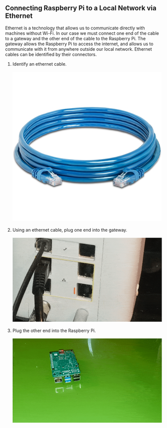 ## Connecting Raspberry Pi to a Local Network via Ethernet
Ethernet is a technology that allows us to communicate directly with machines without Wi-Fi. In our case we must connect one end of the cable to a gateway and the other end of the cable to the  Raspberry Pi. The gateway allows the Raspberry Pi to access the internet, and allows us to communicate with it from anywhere outside our local network. Ethernet cables can be identified by their connectors.
1. Identify an ethernet cable.
<br></br>
![](../../media/diagrams/weather_station_ethernet_blank.jpeg)
<br></br>
2. Using an ethernet cable, plug one end into the gateway. 
<br></br>
![](../../media/gifs/inserting_ethernet_router.gif)
<br></br>
3. Plug the other end into the Raspberry Pi.
<br></br>
![](../../media/gifs/inserting_ethernet_pi.gif)
<br></br>